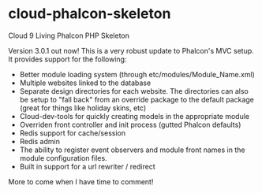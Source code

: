 cloud-phalcon-skeleton
======================

Cloud 9 Living Phalcon PHP Skeleton

Version 3.0.1 out now! This is a very robust update to Phalcon's MVC setup. It provides support for the following:

* Better module loading system (through etc/modules/Module_Name.xml) 
* Multiple websites linked to the database
* Separate design directories for each website. The directories can also be setup to "fall back" from an override package to the default package (great for things like holiday skins, etc)
* Cloud-dev-tools for quickly creating models in the appropriate module
* Overriden front controller and init process (gutted Phalcon defaults)
* Redis support for cache/session
* Redis admin
* The ability to register event observers and module front names in the module configuration files. 
* Built in support for a url rewriter / redirect


More to come when I have time to comment!
